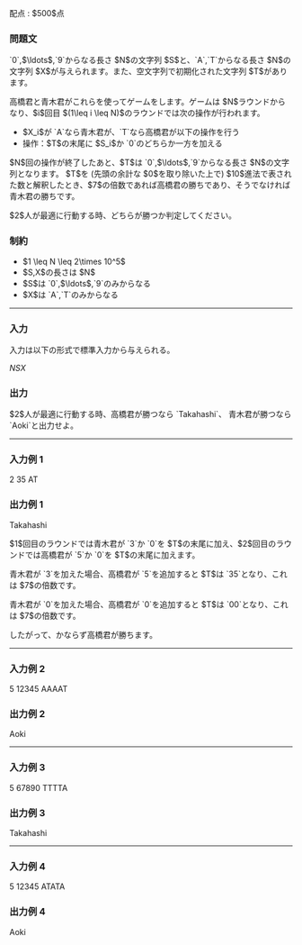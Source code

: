 
<div>

<span>

<span>

<p>
配点 : $500$点
</p>

<div>

<section>

### **問題文**

<p>
`0`,$\ldots$,`9`からなる長さ $N$の文字列 $S$と、`A`,`T`からなる長さ $N$の文字列 $X$が与えられます。また、空文字列で初期化された文字列 $T$があります。
</p>

<p>
高橋君と青木君がこれらを使ってゲームをします。ゲームは $N$ラウンドからなり、$i$回目 $(1\leq i \leq N)$のラウンドでは次の操作が行われます。
</p>

<ul>

<li>
$X_i$が `A`なら青木君が、`T`なら高橋君が以下の操作を行う
</li>

<li>
操作：$T$の末尾に $S_i$か `0`のどちらか一方を加える
</li>

</ul>

<p>
$N$回の操作が終了したあと、$T$は `0`,$\ldots$,`9`からなる長さ $N$の文字列となります。
$T$を (先頭の余計な $0$を取り除いた上で) $10$進法で表された数と解釈したとき、$7$の倍数であれば高橋君の勝ちであり、そうでなければ青木君の勝ちです。
</p>

<p>
$2$人が最適に行動する時、どちらが勝つか判定してください。
</p>

</section>

</div>

<div>

<section>

### **制約**

<ul>

<li>
$1 \leq N \leq 2\times 10^5$
</li>

<li>
$S,X$の長さは $N$
</li>

<li>
$S$は `0`,$\ldots$,`9`のみからなる
</li>

<li>
$X$は `A`,`T`のみからなる
</li>

</ul>

</section>

</div>

---

<div>

<div>

<section>

### **入力**

<p>
入力は以下の形式で標準入力から与えられる。
</p>

<div>

$N$$S$$X$
</div>

</section>

</div>

<div>

<section>

### **出力**

<p>
$2$人が最適に行動する時、高橋君が勝つなら `Takahashi`、 青木君が勝つなら `Aoki`と出力せよ。
</p>

</section>

</div>

</div>

---

<div>

<section>

### **入力例 1**

<div>

2
35
AT

</div>

</section>

</div>

<div>

<section>

### **出力例 1**

<div>

Takahashi

</div>

<p>
$1$回目のラウンドでは青木君が `3`か `0`を $T$の末尾に加え、$2$回目のラウンドでは高橋君が `5`か `0`を $T$の末尾に加えます。
</p>

<p>
青木君が `3`を加えた場合、高橋君が `5`を追加すると $T$は `35`となり、これは $7$の倍数です。
</p>

<p>
青木君が `0`を加えた場合、高橋君が `0`を追加すると $T$は `00`となり、これは $7$の倍数です。
</p>

<p>
したがって、かならず高橋君が勝ちます。
</p>

</section>

</div>

---

<div>

<section>

### **入力例 2**

<div>

5
12345
AAAAT

</div>

</section>

</div>

<div>

<section>

### **出力例 2**

<div>

Aoki

</div>

</section>

</div>

---

<div>

<section>

### **入力例 3**

<div>

5
67890
TTTTA

</div>

</section>

</div>

<div>

<section>

### **出力例 3**

<div>

Takahashi

</div>

</section>

</div>

---

<div>

<section>

### **入力例 4**

<div>

5
12345
ATATA

</div>

</section>

</div>

<div>

<section>

### **出力例 4**

<div>

Aoki

</div>

</section>

</div>

</span>

</span>

</div>
